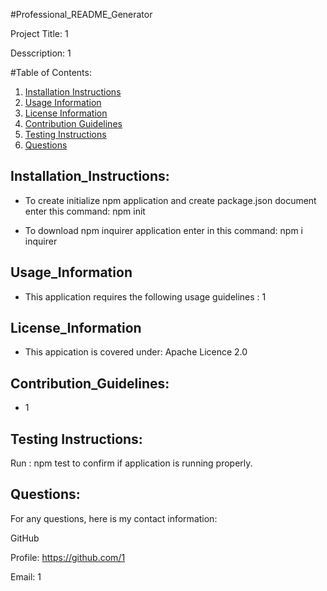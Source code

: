 #Professional_README_Generator

Project Title: 1

Desscription: 1

#Table of Contents:

1. [Installation Instructions](#installation_instructions)
2. [Usage Information](#usage_information)
3. [License Information](#license_information)
4. [Contribution Guidelines](#contribution_guidelines)
5. [Testing Instructions](#testing_instructions)
6. [Questions](#questions)


## Installation_Instructions:

* To create initialize npm application and create package.json document enter this command: npm init

* To download npm inquirer application enter in this command: npm i inquirer


## Usage_Information

* This application requires the following usage guidelines : 1


## License_Information

* This appication is covered under: Apache Licence 2.0


## Contribution_Guidelines:

* 1


## Testing Instructions:

Run : npm test to confirm if application is running properly.


## Questions:

For any questions, here is my contact information:

GitHub

Profile: https://github.com/1

Email: 1

